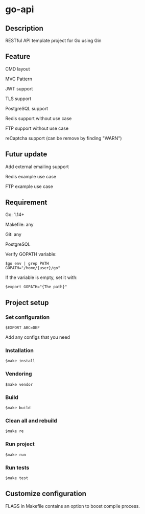 # go-api

## Description
RESTful API template project for Go using Gin

## Feature
CMD layout

MVC Pattern

JWT support

TLS support

PostgreSQL support

Redis support without use case

FTP support without use case

reCaptcha support (can be remove by finding "WARN")

## Futur update
Add external emailing support

Redis example use case

FTP example use case

## Requirement
Go: 1.14+

Makefile: any

Git: any

PostgreSQL

Verify GOPATH variable:
```
$go env | grep PATH
GOPATH="/home/{user}/go"
```

If the variable is empty, set it with:
```
$export GOPATH="{The path}"
```

## Project setup

### Set configuration
```
$EXPORT ABC=DEF
```
Add any configs that you need

### Installation
```
$make install
```

### Vendoring
```
$make vendor
```

### Build
```
$make build
```

### Clean all and rebuild
```
$make re
```

### Run project
```
$make run
```

### Run tests
```
$make test
```

## Customize configuration
FLAGS in Makefile contains an option to boost compile process.

